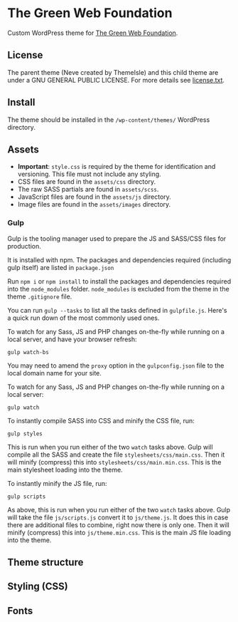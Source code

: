 # The Green Web Foundation

Custom WordPress theme for [The Green Web Foundation](https://www.thegreenwebfoundation.org/).

## License

The parent theme (Neve created by ThemeIsle) and this child theme are under a GNU GENERAL PUBLIC LICENSE. For more details see [license.txt](license.txt).

## Install

The theme should be installed in the `/wp-content/themes/` WordPress directory.

## Assets

- **Important**: `style.css` is required by the theme for identification and versioning. This file must not include any styling.
- CSS files are found in the `assets/css` directory.
- The raw SASS partials are found in `assets/scss`.
- JavaScript files are found in the `assets/js` directory.
- Image files are found in the `assets/images` directory.

### Gulp
Gulp is the tooling manager used to prepare the JS and SASS/CSS files for production.

It is installed with npm. The packages and dependencies required (including gulp itself) are listed in `package.json` 

Run `npm i` or `npm install` to install the packages and dependencies required into the `node_modules` folder. 
`node_modules` is excluded from the theme in the theme `.gitignore` file.

You can run `gulp --tasks` to list all the tasks defined in `gulpfile.js`. Here's a quick run down of the most commonly used ones.



To watch for any Sass, JS and PHP changes on-the-fly while running on a local server, and have your browser refresh:

```
gulp watch-bs
```

You may need to amend the `proxy` option in the `gulpconfig.json` file to the local domain name for your site.



To watch for any Sass, JS and PHP changes on-the-fly while running on a local server:

```
gulp watch
```


To instantly compile SASS into CSS and minify the CSS file, run:

```
gulp styles
```

This is run when you run either of the two `watch` tasks above. 
Gulp will compile all the SASS and create the file `stylesheets/css/main.css`. Then it will minify (compress) this into `stylesheets/css/main.min.css`. This is the main stylesheet loading into the theme.


To instantly minify the JS file, run:

```
gulp scripts
```

As above, this is run when you run either of the two `watch` tasks above. 
Gulp will take the file `js/scripts.js` convert it to `js/theme.js`. It does this in case there are additional files to combine, right now there is only one. Then it will minify (compress) this into `js/theme.min.css`. This is the main JS file loading into the theme.



## Theme structure


## Styling (CSS)


## Fonts




